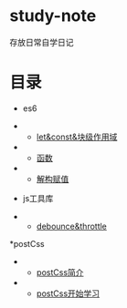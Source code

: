 # study-note
存放日常自学日记


# 目录

* es6
* * [let&const&块级作用域](/es6/let&const&块级作用域.md)
* * [函数](/es6/函数.md)
* * [解构赋值](/es6/解构赋值.md)

* js工具库
* * [debounce&throttle](/js工具库/debounce&throttle.md)

*postCss
* * [postCss简介](/postCss/postCss简介.md)
* * [postCss开始学习](/postCss/postCss开始学习.md)